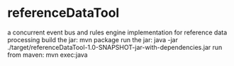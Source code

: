 # referenceDataTool
a concurrent event bus and rules engine  implementation for reference data processing
build the jar: mvn package
run the jar: java -jar ./target/referenceDataTool-1.0-SNAPSHOT-jar-with-dependencies.jar
run from maven: mvn exec:java
